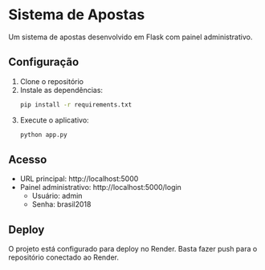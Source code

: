 # Sistema de Apostas

Um sistema de apostas desenvolvido em Flask com painel administrativo.

## Configuração

1. Clone o repositório
2. Instale as dependências:
   ```bash
   pip install -r requirements.txt
   ```
3. Execute o aplicativo:
   ```bash
   python app.py
   ```

## Acesso

- URL principal: http://localhost:5000
- Painel administrativo: http://localhost:5000/login
  - Usuário: admin
  - Senha: brasil2018

## Deploy

O projeto está configurado para deploy no Render. Basta fazer push para o repositório conectado ao Render. 